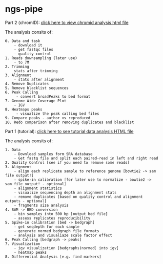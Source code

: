 # ngs-pipe

Part 2 (chromID):
[click here to view chromid analysis html file](https://htmlpreview.github.io/?https://github.com/ioneliabuzatu/ngs-pipe/blob/main/chromid_analysis.html)

The analysis consits of:

    0. Data and task
        - download it
        - get fastqc files
        - quality control
    1. Reads downsampling (later use)
        - to 7M
    2. Trimming
        stats after trimming
    3. Alignment
        - stats after alignment
    4. Remove Duplicates
    5. Remove blacklist sequences
    6. Peak Calling
         - convert broadPeaks to bed format
    7. Genome Wide Coverage Plot
        - IGV
    8. Heatmaps peaks
         - visualize the peak calling bed files
    9. Compare peaks - author vs reproduced
    10. Redo comparison after removing duplicates and blacklist
    

Part 1 (tutorial):
[click here to see tutorial data analysis HTML file](https://htmlpreview.github.io/?https://github.com/ioneliabuzatu/ngs-pipe/blob/main/ngs_pipeline.html)

The analysis consits of:

    1. Data
        - Download samples form SRA database
        - Get fastq file and split each paired-read in left and right read
    2. Quality Control [see if you need to remove some reads]
    3. Alignment
        - align each replicate sample to reference genome [bowtie2 -> sam file output!]
        - spike-in calibration [for later use to normalize - bowtie2 -> sam file output! - optional]
        - alignment statistics
        - visualize sequencing depth an alignment stats
        - remove duplicates [based on quality control and alignment outputs - optional] 
        - fragments size analysis
    4. SAM -> BED conversion
        - bin samples into 500 bp [output bed file]
        - assess replicates reproducibility
    5. Spike-in calibration [bed -> bedgraph]
        - get seqdepth for each sample
        - generate normed bedgraph file formats 
        - analysis and visualiaze scale factor effect
    6. Peak Calling [bedgraph -> peaks]
    7. Visualization 
        - igv visualization [bedgraphs(normed) into igv]
        - heatmap peaks
    8. Differential Analysis [e.g. find markers]
    
    
